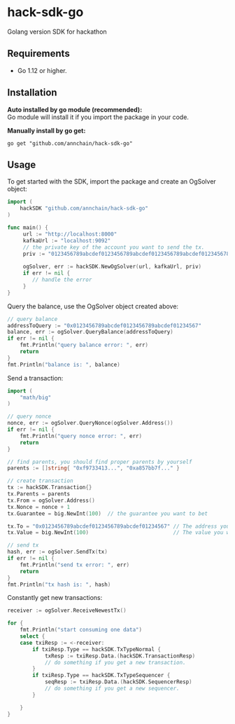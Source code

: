 # hack-sdk-go
Golang version SDK for hackathon

## Requirements
- Go 1.12 or higher.

## Installation
**Auto installed by go module (recommended):**  
Go module will install it if you import the package in your code.

**Manually install by go get:**
```
go get "github.com/annchain/hack-sdk-go"
```

## Usage

To get started with the SDK, import the package and create an OgSolver object:
```go
import (
    hackSDK "github.com/annchain/hack-sdk-go"
)

func main() {
     url := "http://localhost:8000"
     kafkaUrl := "localhost:9092"
     // the private key of the account you want to send the tx.
     priv := "0123456789abcdef0123456789abcdef0123456789abcdef0123456789abcdef"
     
     ogSolver, err := hackSDK.NewOgSolver(url, kafkaUrl, priv)
     if err != nil {
     	// handle the error
     }
}
```

Query the balance, use the OgSolver object created above:
```go
// query balance
addressToQuery := "0x0123456789abcdef0123456789abcdef01234567"
balance, err := ogSolver.QueryBalance(addressToQuery)
if err != nil {
    fmt.Println("query balance error: ", err)
    return
}
fmt.Println("balance is: ", balance)
```

Send a transaction:
```go
import (
    "math/big"
)

// query nonce
nonce, err := ogSolver.QueryNonce(ogSolver.Address())
if err != nil {
    fmt.Println("query nonce error: ", err)
    return
}

// find parents, you should find proper parents by yourself
parents := []string{ "0xf9733413...", "0xa857bb7f..." }

// create transaction
tx := hackSDK.Transaction{}
tx.Parents = parents
tx.From = ogSolver.Address()
tx.Nonce = nonce + 1
tx.Guarantee = big.NewInt(100)  // the guarantee you want to bet

tx.To = "0x0123456789abcdef0123456789abcdef01234567" // The address you want transfer value to. If you want to transfer value to someone, fill in this variable.
tx.Value = big.NewInt(100)                           // The value you want to transfer. If you want to transfer value to someone, fill in this variable.

// send tx
hash, err := ogSolver.SendTx(tx)
if err != nil {
    fmt.Println("send tx error: ", err)
    return
}
fmt.Println("tx hash is: ", hash)
```
Constantly get new transactions:
```go
receiver := ogSolver.ReceiveNewestTx()

for {
    fmt.Println("start consuming one data")
    select {
    case txiResp := <-receiver:
        if txiResp.Type == hackSDK.TxTypeNormal {
            txResp := txiResp.Data.(hackSDK.TransactionResp)
            // do something if you get a new transaction.
        }
        if txiResp.Type == hackSDK.TxTypeSequencer {
            seqResp := txiResp.Data.(hackSDK.SequencerResp)
            // do something if you get a new sequencer.
        }

    }
}
```